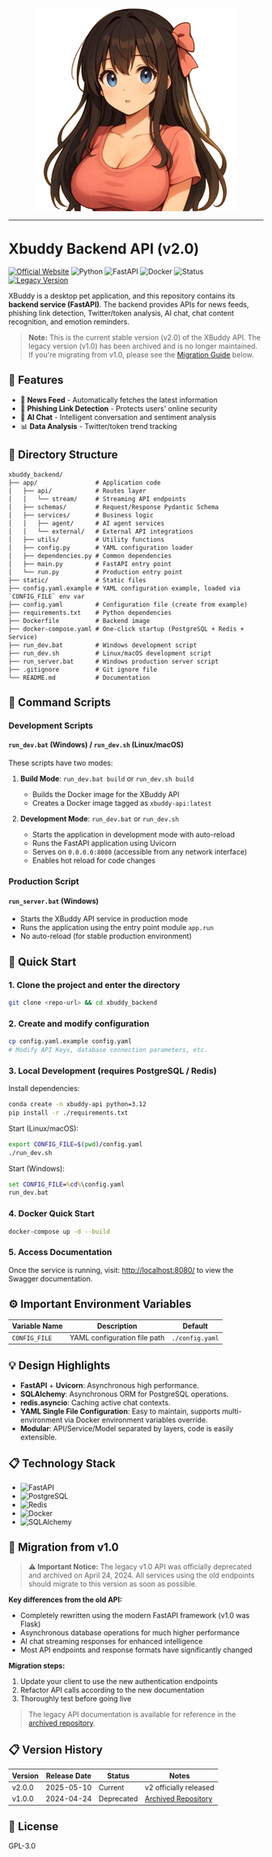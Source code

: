 
<p align="center">
    <img src="./docs/logo.png" alt="XBuddy Logo" />
</p>

---

# Xbuddy Backend API (v2.0)

[![Official Website](https://img.shields.io/badge/Website-xbuddy.me-blue)](https://xbuddy.me/)
![Python](https://img.shields.io/badge/Python-3.8+-3776AB?logo=python&logoColor=white)
![FastAPI](https://img.shields.io/badge/FastAPI-0.95+-009688?logo=fastapi&logoColor=white)
![Docker](https://img.shields.io/badge/Docker-Supported-2496ED?logo=docker&logoColor=white)
![Status](https://img.shields.io/badge/Status-Stable-green)
[![Legacy Version](https://img.shields.io/badge/Legacy_v1.0-Archived-lightgrey)](https://github.com/xbuddy/legacy-api)

XBuddy is a desktop pet application, and this repository contains its **backend service (FastAPI)**. The backend provides APIs for news feeds, phishing link detection, Twitter/token analysis, AI chat, chat content recognition, and emotion reminders.

> **Note:** This is the current stable version (v2.0) of the XBuddy API. The legacy version (v1.0) has been archived and is no longer maintained. If you're migrating from v1.0, please see the [Migration Guide](#-migration-from-v10) below.

## 🚀 Features

- 📰 **News Feed** - Automatically fetches the latest information
- 🎣 **Phishing Link Detection** - Protects users' online security
- 🤖 **AI Chat** - Intelligent conversation and sentiment analysis
- 📊 **Data Analysis** - Twitter/token trend tracking

## 📁 Directory Structure

```
xbuddy_backend/
├── app/                # Application code
│   ├── api/            # Routes layer
│   │   └── stream/     # Streaming API endpoints
│   ├── schemas/        # Request/Response Pydantic Schema
│   ├── services/       # Business logic
│   │   ├── agent/      # AI agent services
│   │   └── external/   # External API integrations
│   ├── utils/          # Utility functions
│   ├── config.py       # YAML configuration loader
│   ├── dependencies.py # Common dependencies
│   ├── main.py         # FastAPI entry point
│   └── run.py          # Production entry point
├── static/             # Static files
├── config.yaml.example # YAML configuration example, loaded via `CONFIG_FILE` env var
├── config.yaml         # Configuration file (create from example)
├── requirements.txt    # Python dependencies
├── Dockerfile          # Backend image
├── docker-compose.yaml # One-click startup (PostgreSQL + Redis + Service)
├── run_dev.bat         # Windows development script
├── run_dev.sh          # Linux/macOS development script
├── run_server.bat      # Windows production server script
├── .gitignore          # Git ignore file
└── README.md           # Documentation
```

## 📜 Command Scripts

### Development Scripts

#### `run_dev.bat` (Windows) / `run_dev.sh` (Linux/macOS)
These scripts have two modes:
1. **Build Mode**: `run_dev.bat build` or `run_dev.sh build`
   - Builds the Docker image for the XBuddy API
   - Creates a Docker image tagged as `xbuddy-api:latest`

2. **Development Mode**: `run_dev.bat` or `run_dev.sh`
   - Starts the application in development mode with auto-reload
   - Runs the FastAPI application using Uvicorn
   - Serves on `0.0.0.0:8080` (accessible from any network interface)
   - Enables hot reload for code changes

### Production Script

#### `run_server.bat` (Windows)
- Starts the XBuddy API service in production mode
- Runs the application using the entry point module `app.run`
- No auto-reload (for stable production environment)

## 🚀 Quick Start

### 1. Clone the project and enter the directory
```bash
git clone <repo-url> && cd xbuddy_backend
```

### 2. Create and modify configuration
```bash
cp config.yaml.example config.yaml
# Modify API Keys, database connection parameters, etc.
```

### 3. Local Development (requires PostgreSQL / Redis)

Install dependencies:

```bash
conda create -n xbuddy-api python=3.12
pip install -r ./requirements.txt
```

Start (Linux/macOS):
```bash
export CONFIG_FILE=$(pwd)/config.yaml
./run_dev.sh
```

Start (Windows):
```bat
set CONFIG_FILE=%cd%\config.yaml
run_dev.bat
```

### 4. Docker Quick Start
```bash
docker-compose up -d --build
```

### 5. Access Documentation

Once the service is running, visit: <http://localhost:8080/> to view the Swagger documentation.

## ⚙️ Important Environment Variables
| Variable Name | Description | Default |
|---------------|-------------|----------|
| `CONFIG_FILE` | YAML configuration file path | `./config.yaml` |

## 💡 Design Highlights
- **FastAPI** + **Uvicorn**: Asynchronous high performance.
- **SQLAlchemy**: Asynchronous ORM for PostgreSQL operations.
- **redis.asyncio**: Caching active chat contexts.
- **YAML Single File Configuration**: Easy to maintain, supports multi-environment via Docker environment variables override.
- **Modular**: API/Service/Model separated by layers, code is easily extensible.

## 📋 Technology Stack
- ![FastAPI](https://img.shields.io/badge/FastAPI-Web_Framework-009688?style=flat-square&logo=fastapi)
- ![PostgreSQL](https://img.shields.io/badge/PostgreSQL-Database-336791?style=flat-square&logo=postgresql)
- ![Redis](https://img.shields.io/badge/Redis-Cache-DC382D?style=flat-square&logo=redis)
- ![Docker](https://img.shields.io/badge/Docker-Containerization-2496ED?style=flat-square&logo=docker)
- ![SQLAlchemy](https://img.shields.io/badge/SQLAlchemy-ORM-3776AB?style=flat-square)

## 🔄 Migration from v1.0
> **⚠️ Important Notice:** The legacy v1.0 API was officially deprecated and archived on April 24, 2024. All services using the old endpoints should migrate to this version as soon as possible.

**Key differences from the old API:**

- Completely rewritten using the modern FastAPI framework (v1.0 was Flask)
- Asynchronous database operations for much higher performance
- AI chat streaming responses for enhanced intelligence
- Most API endpoints and response formats have significantly changed

**Migration steps:**

1. Update your client to use the new authentication endpoints
2. Refactor API calls according to the new documentation
3. Thoroughly test before going live

> The legacy API documentation is available for reference in the [archived repository](https://github.com/xbuddy-ai/xbuddy-api).

## 📋 Version History

| Version | Release Date | Status       | Notes |
|---------|-------------|--------------|-------|
| v2.0.0  | 2025-05-10  | Current      | v2 officially released |
| v1.0.0  | 2024-04-24  | Deprecated   | [Archived Repository](https://github.com/xbuddy-ai/xbuddy-api) |

## 📄 License
GPL-3.0